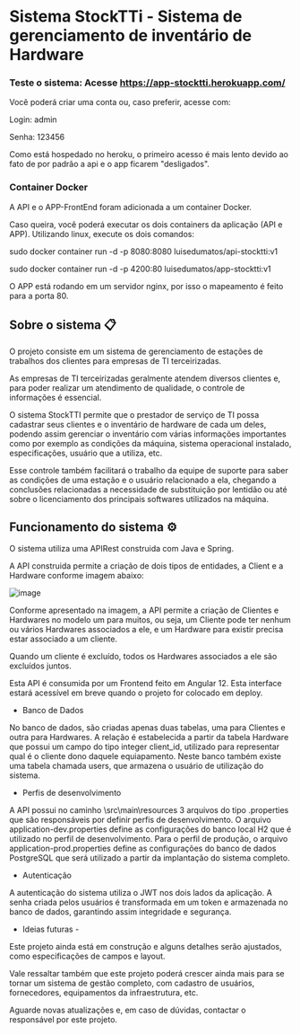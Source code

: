 # Sistema StockTTi - Sistema de gerenciamento de inventário de Hardware 

### Teste o sistema: Acesse https://app-stocktti.herokuapp.com/

Você poderá criar uma conta ou, caso preferir, acesse com:

Login: admin

Senha: 123456

Como está hospedado no heroku, o primeiro acesso é mais lento devido ao fato de por padrão a api e o app ficarem "desligados". 

### Container Docker

A API e o APP-FrontEnd foram adicionada a um container Docker.

Caso queira, você poderá executar os dois containers da aplicação (API e APP). Utilizando linux, execute os dois comandos:

sudo docker container run -d -p 8080:8080 luisedumatos/api-stocktti:v1

sudo docker container run -d -p 4200:80 luisedumatos/app-stocktti:v1

O APP está rodando em um servidor nginx, por isso o mapeamento é feito para a porta 80. 

## Sobre o sistema 📋

O projeto consiste em um sistema de gerenciamento de estações de trabalhos dos clientes para empresas de TI terceirizadas. 

As empresas de TI terceirizadas geralmente atendem diversos clientes e, para poder realizar um atendimento de qualidade, o controle de informações é essencial. 

O sistema StockTTI permite que o prestador de serviço de TI possa cadastrar seus clientes e o inventário de hardware de cada um deles, podendo assim gerenciar o inventário com várias informações importantes como por exemplo as condições da máquina, sistema operacional instalado, especificações, usuário que a utiliza, etc. 

Esse controle também facilitará o trabalho da equipe de suporte para saber as condições de uma estação e o usuário relacionado a ela, chegando a conclusões relacionadas a necessidade de substituição por lentidão ou até sobre o licenciamento dos principais softwares utilizados na máquina.

## Funcionamento do sistema ⚙️

O sistema utiliza uma APIRest construida com Java e Spring. 

A API construida permite a criação de dois tipos de entidades, a Client e a Hardware conforme imagem abaixo:

![image](https://user-images.githubusercontent.com/32941370/126188474-3628b241-68b3-47aa-9ef5-8b1da692bbda.png)

Conforme apresentado na imagem, a API permite a criação de Clientes e Hardwares no modelo um para muitos, ou seja, um Cliente pode ter nenhum ou vários Hardwares associados a ele, e um Hardware para existir precisa estar associado a um cliente. 

Quando um cliente é excluído, todos os Hardwares associados a ele são excluídos juntos. 

Esta API é consumida por um Frontend feito em Angular 12. Esta interface estará acessível em breve quando o projeto for colocado em deploy. 

- Banco de Dados

No banco de dados, são criadas apenas duas tabelas, uma para Clientes e outra para Hardwares. A relação é estabelecida a partir da tabela Hardware que possui um campo do tipo integer client_id, utilizado para representar qual é o cliente dono daquele equiapamento. 
Neste banco também existe uma tabela chamada users, que armazena o usuário de utilização do sistema. 

- Perfis de desenvolvimento

A API possui no caminho \src\main\resources 3 arquivos do tipo .properties que são responsáveis por definir perfis de desenvolvimento. O arquivo application-dev.properties define as configurações do banco local H2 que é utilizado no perfil de desenvolvimento. Para o perfil de produção, o arquivo application-prod.properties define as configurações do banco de dados PostgreSQL que será utilizado a partir da implantação do sistema completo. 

- Autenticação

A autenticação do sistema utiliza o JWT nos dois lados da aplicação. A senha criada pelos usuários é transformada em um token e armazenada no banco de dados, garantindo assim integridade e segurança. 

- Ideias futuras -

Este projeto ainda está em construção e alguns detalhes serão ajustados, como especificações de campos e layout. 

Vale ressaltar também que este projeto poderá crescer ainda mais para se tornar um sistema de gestão completo, com cadastro de usuários, fornecedores, equipamentos da infraestrutura, etc.

Aguarde novas atualizações e, em caso de dúvidas, contactar o responsável por este projeto. 
